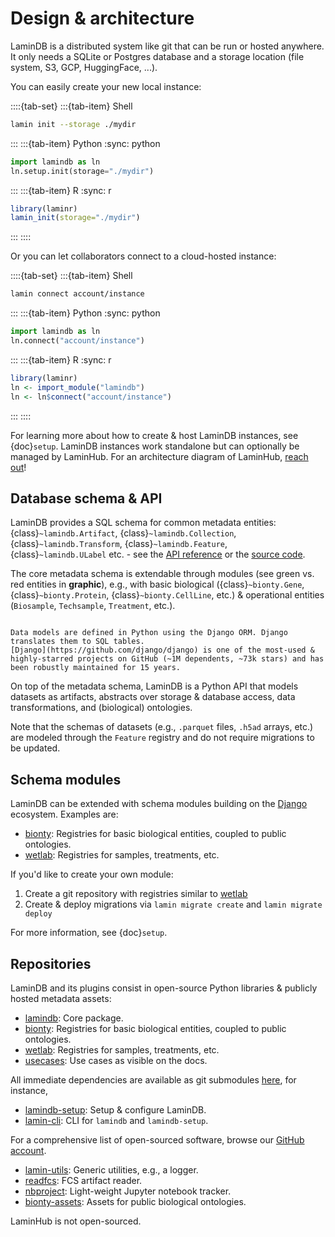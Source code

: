 # Design & architecture

LaminDB is a distributed system like git that can be run or hosted anywhere. It only needs a SQLite or Postgres database and a storage location (file system, S3, GCP, HuggingFace, ...).

You can easily create your new local instance:

::::{tab-set}
:::{tab-item} Shell

```bash
lamin init --storage ./mydir
```

:::
:::{tab-item} Python
:sync: python

```python
import lamindb as ln
ln.setup.init(storage="./mydir")
```

:::
:::{tab-item} R
:sync: r

```R
library(laminr)
lamin_init(storage="./mydir")
```

:::
::::

Or you can let collaborators connect to a cloud-hosted instance:

::::{tab-set}
:::{tab-item} Shell

```bash
lamin connect account/instance
```

:::
:::{tab-item} Python
:sync: python

```python
import lamindb as ln
ln.connect("account/instance")
```

:::
:::{tab-item} R
:sync: r

```R
library(laminr)
ln <- import_module("lamindb")
ln <- ln$connect("account/instance")
```

:::
::::

For learning more about how to create & host LaminDB instances, see {doc}`setup`. LaminDB instances work standalone but can optionally be managed by LaminHub. For an architecture diagram of LaminHub, [reach out](https://lamin.ai/contact)!

## Database schema & API

LaminDB provides a SQL schema for common metadata entities: {class}`~lamindb.Artifact`, {class}`~lamindb.Collection`, {class}`~lamindb.Transform`, {class}`~lamindb.Feature`, {class}`~lamindb.ULabel` etc. - see the [API reference](/api) or the [source code](https://github.com/laminlabs/lnschema-core/blob/main/lnschema_core/models.py).

The core metadata schema is extendable through modules (see green vs. red entities in **graphic**), e.g., with basic biological ({class}`~bionty.Gene`, {class}`~bionty.Protein`, {class}`~bionty.CellLine`, etc.) & operational entities (`Biosample`, `Techsample`, `Treatment`, etc.).

```{dropdown} What is the metadata schema language?

Data models are defined in Python using the Django ORM. Django translates them to SQL tables.
[Django](https://github.com/django/django) is one of the most-used & highly-starred projects on GitHub (~1M dependents, ~73k stars) and has been robustly maintained for 15 years.

```

On top of the metadata schema, LaminDB is a Python API that models datasets as artifacts, abstracts over storage & database access, data transformations, and (biological) ontologies.

Note that the schemas of datasets (e.g., `.parquet` files, `.h5ad` arrays, etc.) are modeled through the `Feature` registry and do not require migrations to be updated.

## Schema modules

LaminDB can be extended with schema modules building on the [Django](https://github.com/django/django) ecosystem. Examples are:

- [bionty](./bionty): Registries for basic biological entities, coupled to public ontologies.
- [wetlab](https://github.com/laminlabs/wetlab): Registries for samples, treatments, etc.

If you'd like to create your own module:

1. Create a git repository with registries similar to [wetlab](https://github.com/laminlabs/wetlab)
2. Create & deploy migrations via `lamin migrate create` and `lamin migrate deploy`

For more information, see {doc}`setup`.

## Repositories

LaminDB and its plugins consist in open-source Python libraries & publicly hosted metadata assets:

- [lamindb](https://github.com/laminlabs/lamindb): Core package.
- [bionty](https://github.com/laminlabs/bionty): Registries for basic biological entities, coupled to public ontologies.
- [wetlab](https://github.com/laminlabs/wetlab): Registries for samples, treatments, etc.
- [usecases](https://github.com/laminlabs/lamin-usecases): Use cases as visible on the docs.

All immediate dependencies are available as git submodules [here](https://github.com/laminlabs/lamindb/tree/main/sub), for instance,

- [lamindb-setup](https://github.com/laminlabs/lamindb-setup): Setup & configure LaminDB.
- [lamin-cli](https://github.com/laminlabs/lamin-cli): CLI for `lamindb` and `lamindb-setup`.

For a comprehensive list of open-sourced software, browse our [GitHub account](https://github.com/laminlabs).

- [lamin-utils](https://github.com/laminlabs/lamin-utils): Generic utilities, e.g., a logger.
- [readfcs](https://github.com/laminlabs/readfcs): FCS artifact reader.
- [nbproject](https://github.com/laminlabs/readfcs): Light-weight Jupyter notebook tracker.
- [bionty-assets](https://github.com/laminlabs/bionty-assets): Assets for public biological ontologies.

LaminHub is not open-sourced.

